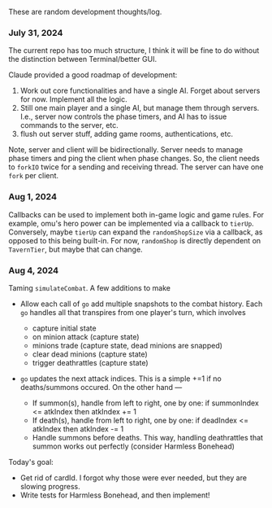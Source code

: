 These are random development thoughts/log.

### July 31, 2024
The current repo has too much structure, I think it will be fine to do without the distinction between Terminal/better GUI.

Claude provided a good roadmap of development:
1. Work out core functionalities and have a single AI. Forget about servers for now. Implement all the logic.
2. Still one main player and a single AI, but manage them through servers. I.e., server now controls the phase timers, and AI has
to issue commands to the server, etc.
3. flush out server stuff, adding game rooms, authentications, etc.

Note, server and client will be bidirectionally. Server needs to manage phase timers and ping the client when phase changes.
So, the client needs to `forkIO` twice for a sending and receiving thread. The server can have one `fork` per client.

### Aug 1, 2024
Callbacks can be used to implement both in-game logic and game rules. For example, omu's hero power can be implemented via a callback
to `tierUp`. Conversely, maybe `tierUp` can expand the `randomShopSize` via a callback, as opposed to this being built-in. For now, 
`randomShop` is directly dependent on `TavernTier`, but maybe that can change.

### Aug 4, 2024
Taming `simulateCombat`. A few additions to make
- Allow each call of `go` add multiple snapshots to the combat history. Each `go` handles all that transpires from one player's turn, which involves
    - capture initial state
	- on minion attack (capture state)
	- minions trade (capture state, dead minions are snapped)
	- clear dead minions (capture state)
	- trigger deathrattles (capture state)

- `go` updates the next attack indices. This is a simple +=1 if no deaths/summons occured. On the other hand —
	- If summon(s), handle from left to right, one by one: if summonIndex <= atkIndex then atkIndex += 1
	- If death(s), handle from left to right, one by one: if deadIndex <= atkIndex then atkIndex -= 1
	- Handle summons before deaths. This way, handling deathrattles that summon works out perfectly (consider Harmless Bonehead)

Today's goal: 
- Get rid of cardId. I forgot why those were ever needed, but they are slowing progress.
- Write tests for Harmless Bonehead, and then implement!